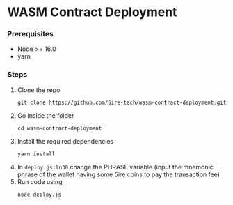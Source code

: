 # WASM Contract Deployment

### Prerequisites
- Node >= 16.0
- yarn

### Steps
1. Clone the repo 
    ```
    git clone https://github.com/5ire-tech/wasm-contract-deployment.git
2. Go inside the folder
    ``` 
    cd wasm-contract-deployment
    ```
3. Install the required dependencies
    ```
    yarn install
    ```
4. In `deploy.js:ln30` change the PHRASE variable (input the mnemonic phrase of the wallet having some 5ire coins to pay the transaction fee)
5. Run code using   
    ```
    node deploy.js
    ```